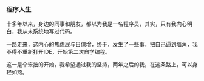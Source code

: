 ### 程序人生

十多年以来，身边的同事和朋友，都以为我是一名程序员，其实，只有我内心明白，我从未系统地写过代码。

一路走来，这内心的焦虑展与日俱增，终于，发生了一些事，把自己逼到墙角，我不得不重新打开IDE，开始第二次自学编程。

这一是个笨拙的开始，我希望通过我的坚持，两年之后的我，在这条路上，可以身轻如燕。